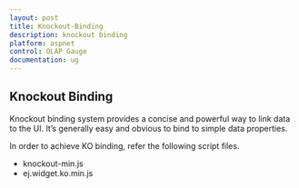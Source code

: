 ```yaml
---
layout: post
title: Knockout-Binding
description: knockout binding
platform: aspnet
control: OLAP Gauge
documentation: ug
---
```


## Knockout Binding

Knockout binding system provides a concise and powerful way to link data to the UI. It’s generally easy and obvious to bind to simple data properties.

In order to achieve KO binding, refer the following script files.

* knockout-min.js
* ej.widget.ko.min.js
